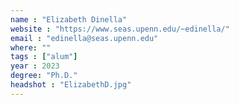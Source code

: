 ```yaml
---
name : "Elizabeth Dinella"
website : "https://www.seas.upenn.edu/~edinella/"
email : "edinella@seas.upenn.edu"
where: ""
tags : ["alum"]
year : 2023
degree: "Ph.D."
headshot : "ElizabethD.jpg"
---
```

